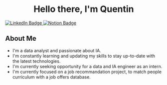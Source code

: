 <div id="header" align="center">
  <h1>Hello there, I'm Quentin</h1>
</div>

<div id="badges">
  <a href="https://www.linkedin.com/in/loumeau-quentin/">
    <img src="https://img.shields.io/badge/LinkedIn-blue?style=for-the-badge&logo=linkedin&logoColor=white" alt="LinkedIn Badge"/>
  </a>
<a href="https://quentinloumeau.notion.site/Portfolio-f2ba8f3655824c758b81f291696a492c">
    <img src="https://img.shields.io/badge/Notion-white?style=for-the-badge&logo=notion&logoColor=black" alt="Notion Badge"/>
</a>
</div>
<div id="bio">
  <h2>About Me</h2>
  <ul>
    <li>I'm a data analyst and passionate about IA.</li>
    <li>I'm constantly learning and updating my skills to stay up-to-date with the latest technologies.</li>    <li>I'm currently seeking opportunity for a data and IA engineer as an intern.</li>
    <li>I'm currently focused on a job recommandation project, to match people curriculum with a job offers database.</li>
  </ul>
</div>
